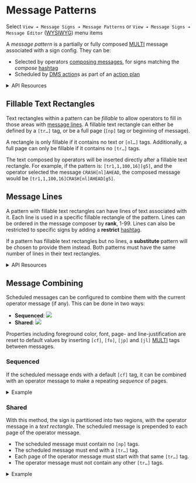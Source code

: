 # Message Patterns

Select `View ➔ Message Signs ➔ Message Patterns` or
`View ➔ Message Signs ➔ Message Editor` ([WYSIWYG]) menu items

A _message pattern_ is a partially or fully composed [MULTI] message associated
with a sign config.  They can be:

* Selected by operators [composing messages], for signs matching the _compose_
  [hashtag]
* Scheduled by [DMS action]s as part of an [action plan]

<details>
<summary>API Resources</summary>

* `iris/api/msg_pattern`
* `iris/api/msg_pattern/{name}`

Attribute [permissions]:

| Access       | Minimal          | Full          |
|--------------|------------------|---------------|
| Read Only    | name             |               |
| 👉 Operate   |                  |               |
| 💡 Manage    | compose\_hashtag | flash\_beacon |
| 🔧 Configure | multi            |               |

</details>

## Fillable Text Rectangles

Text rectangles within a pattern can be _fillable_ to allow operators to fill
in those areas with [message lines](#message-lines).  A fillable text rectangle
can either be defined by a `[tr…]` tag, or be a full page (`[np]` tag or
beginning of message).

A rectangle is only fillable if it contains no text or `[nl…]` tags.
Additionally, a full page can only be fillable if it contains no `[tr…]` tags.

The text composed by operators will be inserted directly after a fillable text
rectangle.  For example, if the pattern is: `[tr1,1,100,16][g5]`, and the
operator selected the message `CRASH[nl]AHEAD`, the composed message would
be `[tr1,1,100,16]CRASH[nl]AHEAD[g5]`.

## Message Lines

A pattern with fillable text rectangles can have lines of text associated with
it.  Each line is used in a specific fillable rectangle of the pattern.  Lines
can be ordered in the message composer by **rank**, 1-99.  Lines can also be
restricted to specific signs by adding a **restrict** [hashtag].

If a pattern has fillable text rectangles but no lines, a **substitute**
pattern will be chosen to provide them instead.  Both patterns must have the
same number of lines in their text rectangles.

<details>
<summary>API Resources</summary>

* `iris/api/msg_line`
* `iris/api/msg_line/{name}`

Attribute [permissions]:

| Access       | Minimal                   | Full |
|--------------|---------------------------|------|
| Read Only    | name                      |      |
| 👉 Operate   |                           |      |
| 💡 Manage    | restrict\_hashtag         | rank |
| 🔧 Configure | msg\_pattern, line, multi |      |

</details>

## Message Combining

Scheduled messages can be configured to combine them with the current operator
message (if any).  This can be done in two ways:

- **Sequenced**: ![](images/msg_combined_sequenced.gif)
- **Shared**: ![](images/msg_combined_shared.gif)

Properties including foreground color, font, page- and line-justification are
reset to default values by inserting `[cf]`, `[fo]`, `[jp]` and `[jl]` [MULTI]
tags between messages.

### Sequenced

If the scheduled message ends with a default `[cf]` tag, it can be combined
with an operator message to make a repeating _sequence_ of pages.

<details>
<summary>Example</summary>

- Scheduled message:
  `[cr1,1,160,54,0,0,125][cr1,18,160,1,255,255,255][tr1,1,160,17][cf255,255,255][fo5][jp3]TRUCK PARKING[tr4,24,154,30][jl2]REST AREA[jl4]4 MI[nl5][jl2]SPACES OPEN[jl4]10[cf]`
- Operator message:
  `STALLED VEHICLE[nl]IN RIGHT LANE[nl]USE CAUTION`
- Combined message:
  `[cr1,1,160,54,0,0,125][cr1,18,160,1,255,255,255][tr1,1,160,17][cf255,255,255][fo5][jp3]TRUCK PARKING[tr4,24,154,30][jl2]REST AREA[jl4]4 MI[nl5][jl2]SPACES OPEN[jl4]10[cf][np][fo][jp][jl]STALLED VEHICLE[nl]IN RIGHT LANE[nl]USE CAUTION`

</details>

### Shared

With this method, the sign is partitioned into two regions, with the operator
message in a _text rectangle_.  The scheduled message is prepended to each page
of the operator message.

- The scheduled message must contain no `[np]` tags.
- The scheduled message must end with a `[tr…]` tag.
- Each page of the operator message must start with that same `[tr…]` tag.
- The operator message must not contain any other `[tr…]` tags.

<details>
<summary>Example</summary>

- Scheduled message:
  `[cr1,1,240,24,1,23,9][cf250,250,250][fo13][tr1,5,240,18][jl3]EXPRESS LANE[tr1,31,240,40]OPEN TO ALL[nl6]TRAFFIC[g7,110,75][cr241,1,2,96,255,255,255][tr243,1,350,96]`
- Operator message:
  `[tr243,1,350,96]STALLED VEHICLE[nl]IN RIGHT LANE[nl]USE CAUTION`
- Combined message:
  `[cr1,1,240,24,1,23,9][cf250,250,250][fo13][tr1,5,240,18][jl3]EXPRESS LANE[tr1,31,240,40]OPEN TO ALL[nl6]TRAFFIC[g7,110,75][cr241,1,2,96,255,255,255][tr243,1,350,96][cf][fo][jp][jl]STALLED VEHICLE[nl]IN RIGHT LANE[nl]USE CAUTION`

</details>


[action plan]: action_plans.html
[composing messages]: dms.html#composing-messages
[DMS action]: action_plans.html#dms-actions
[hashtag]: hashtags.html
[MULTI]: multi.html
[permissions]: permissions.html
[WYSIWYG]: wysiwyg.html
